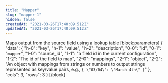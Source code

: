 ```yaml
---
title: "Mapper"
slug: "mapper-1"
hidden: false
createdAt: "2021-03-26T17:40:09.512Z"
updatedAt: "2021-03-26T17:40:09.512Z"
---
```

Maps output from the source field using a lookup table
[block:parameters]
{
  "data": {
    "h-0": "key",
    "h-1": "value",
    "h-2": "description",
    "0-0": "id",
    "0-1": "`mapper`",
    "1-0": "source_id",
    "1-1": "a field id in the current configuration",
    "1-2": "The id of the field to map",
    "2-0": "mappings",
    "2-1": "object",
    "2-2": "An object with mappings from strings or numbers to output strings represented as key/value pairs, e.g., `{ \"03/04\": \"March 4th\" }`"
  },
  "cols": 3,
  "rows": 3
}
[/block]